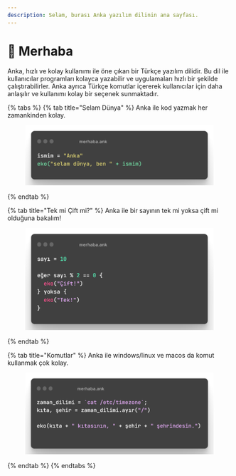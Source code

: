 ```yaml
---
description: Selam, burası Anka yazılım dilinin ana sayfası.
---
```


# 👋 Merhaba

Anka, hızlı ve kolay kullanımı ile öne çıkan bir Türkçe yazılım dilidir. Bu dil ile kullanıcılar programları kolayca yazabilir ve uygulamaları hızlı bir şekilde çalıştırabilirler. Anka ayrıca Türkçe komutlar içererek kullanıcılar için daha anlaşılır ve kullanımı kolay bir seçenek sunmaktadır.

{% tabs %}
{% tab title="Selam Dünya" %}
Anka ile kod yazmak her zamankinden kolay.

<figure><img src=".gitbook/assets/ray-so-export.png" alt=""><figcaption></figcaption></figure>
{% endtab %}

{% tab title="Tek mi Çift mi?" %}
Anka ile bir sayının tek mi yoksa çift mi olduğuna bakalım!

<figure><img src=".gitbook/assets/ray-so-export(3).png" alt=""><figcaption></figcaption></figure>
{% endtab %}

{% tab title="Komutlar" %}
Anka ile windows/linux ve macos da komut kullanmak çok kolay.

<figure><img src=".gitbook/assets/ray-so-export(4).png" alt=""><figcaption></figcaption></figure>
{% endtab %}
{% endtabs %}



